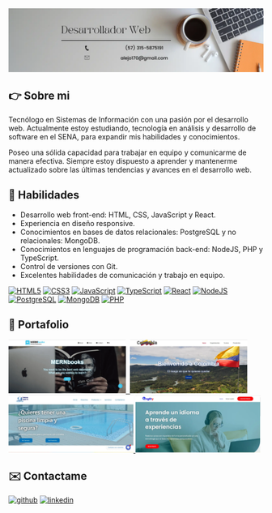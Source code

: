 <img src='./imagenes/Banner.webp' alt='desarrollador web'>

## 👉 Sobre mi

Tecnólogo en Sistemas de Información con una pasión por el desarrollo web. Actualmente estoy estudiando, tecnología en análisis y desarrollo de software en el SENA, para expandir mis habilidades y conocimientos.

Poseo una sólida capacidad para trabajar en equipo y comunicarme de manera efectiva. Siempre estoy dispuesto a aprender y mantenerme actualizado sobre las últimas tendencias y avances en el desarrollo web.

## 🔧 Habilidades

- Desarrollo web front-end: HTML, CSS, JavaScript y React.
- Experiencia en diseño responsive.
- Conocimientos en bases de datos relacionales: PostgreSQL y no relacionales: MongoDB.
- Conocimientos en lenguajes de programación back-end: NodeJS, PHP y TypeScript.
- Control de versiones con Git.
- Excelentes habilidades de comunicación y trabajo en equipo.

[<img src="https://cdn.jsdelivr.net/gh/devicons/devicon/icons/html5/html5-original.svg" title='HTML5' alt='HTML5' height='38' />](#)
[<img src='https://cdn.jsdelivr.net/gh/devicons/devicon/icons/css3/css3-original.svg' title='CSS3' alt='CSS3' height='38'>](#)
[<img src='https://cdn.jsdelivr.net/gh/devicons/devicon/icons/javascript/javascript-plain.svg' title='JavaScript' alt='JavaScript' height='38'>](#)
[<img src='https://cdn.jsdelivr.net/gh/devicons/devicon/icons/typescript/typescript-plain.svg' title='TypeScript' alt='TypeScript' height='38'>](#)
[<img src='https://cdn.jsdelivr.net/gh/devicons/devicon/icons/react/react-original.svg' title='React' alt='React' height='38'>](#)
[<img src='https://cdn.jsdelivr.net/gh/devicons/devicon/icons/nodejs/nodejs-original.svg' title='NodeJS' alt='NodeJS' height='38'>](#)
[<img src='https://cdn.jsdelivr.net/gh/devicons/devicon/icons/postgresql/postgresql-original.svg' title='PostgreSQL' alt='PostgreSQL' height='38'>](#)
[<img src='https://cdn.jsdelivr.net/gh/devicons/devicon/icons/mongodb/mongodb-original.svg' title='MongoDB' alt='MongoDB' height='38'>](#)
[<img src='https://cdn.jsdelivr.net/gh/devicons/devicon/icons/php/php-plain.svg' title='PHP' alt='PHP' height='38'>](#)

## 📝 Portafolio

<kbd>
<a href='https://alejo170.github.io/bookstore/' title="MERNbooks" target='_blank'>
  <img width='46%'  src='./imagenes/mernbooks.webp' alt='MERNbooks' caption="Leyenda de la imagen" />
</a>
</kbd>
<kbd>
<a href='https://colombia-19kqo6m3z-alejo170.vercel.app/' title="Colombia" target='_blank'>
  <img width='46%'  src='./imagenes/colombia.webp' alt='Colombia' />
</a>
</kbd>
<a href='https://www.productoslimpiaya.com/' title="Sitio web de Productos Limpiaya" target='_blank'>
  <img width='49%' src='./imagenes/limpiaya.webp' alt='Sitio web de Productos Limpiaya' />
</a>
<a href='https://www.englitypro.com/' title="Sitio Web de Englity" target='_blank'>
  <img width='49%' src='./imagenes/englity.webp' alt='Sitio Web de Englity' />
</a>

## ✉️ Contactame

[<img src='https://cdn.jsdelivr.net/gh/devicons/devicon/icons/github/github-original.svg' alt='github' height='38'>](https://github.com/alejo170 "Github") [<img src='https://cdn.jsdelivr.net/gh/devicons/devicon/icons/linkedin/linkedin-original.svg' alt='linkedin' height='38'>](https://www.linkedin.com/in/alejandro-lopez-pineda/ "Linkedin")
